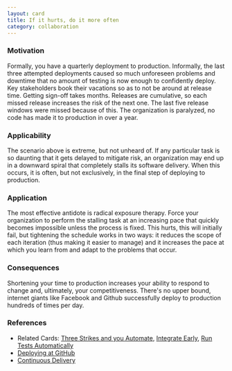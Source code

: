 ```yaml
---
layout: card
title: If it hurts, do it more often
category: collaboration
---
```


### Motivation

Formally, you have a quarterly deployment to production. Informally, the last three attempted deployments caused so much unforeseen problems and downtime that no amount of testing is now enough to confidently deploy. Key stakeholders book their vacations so as to not be around at release time. Getting sign-off takes months. Releases are cumulative, so each missed release increases the risk of the next one. The last five release windows were missed because of this. The organization is paralyzed, no code has made it to production in over a year.

### Applicability

The scenario above is extreme, but not unheard of. If any particular task is so daunting that it gets delayed to mitigate risk, an organization may end up in a downward spiral that completely stalls its software delivery. When this occurs, it is often, but not exclusively, in the final step of deploying to production.

### Application

The most effective antidote is radical exposure therapy. Force your organization to perform the stalling task at an increasing pace that quickly becomes impossible unless the process is fixed. This hurts, this will initially fail, but tightening the schedule works in two ways: it reduces the scope of each iteration (thus making it easier to manage) and it increases the pace at which you learn from and adapt to the problems that occur.

### Consequences

Shortening your time to production increases your ability to respond to change and, ultimately, your competitiveness. There's no upper bound, internet giants like Facebook and Github successfully deploy to production hundreds of times per day.

### References

* Related Cards: [Three Strikes and you Automate](three-strikes), [Integrate Early](integrate-early), [Run Tests Automatically](run-tests-automatically)
* [Deploying at GitHub](https://github.com/blog/1241-deploying-at-github)
* [Continuous Delivery](http://martinfowler.com/books/continuousDelivery.html)
